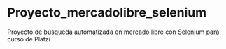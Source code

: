 # Proyecto_mercadolibre_selenium
Proyecto de búsqueda automatizada en mercado libre con Selenium para curso de Platzi
